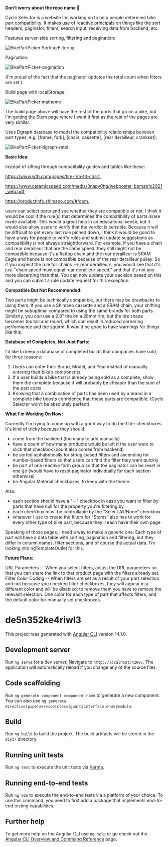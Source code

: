 **Don't worry about the repo name 🤔**

Cycle Selector is a website I'm working on to help people determine bike part compatibility.
It makes use of reactive principals on things like the sort headers, paginator, filters, search input, receiving data from backend, etc.

Features server-side sorting, filtering and pagination:

![BikePartPicker Sorting:Filtering](https://user-images.githubusercontent.com/100744679/227733989-859f9d42-794d-49dd-b386-73bb7a220ccf.jpg)

Pagination:

![BikePartPicker-pagination](https://user-images.githubusercontent.com/100744679/227734069-9477ffaa-b7dc-4b22-8571-3367a1f49eea.jpg)

(I'm proud of the fact that the paginator updates the total count when filters are set.)

Build page with localStorage:

![BikePartPicker mathome](https://user-images.githubusercontent.com/100744679/227734154-ec4e505f-2e15-4e08-a697-99beaa1fd271.jpg)

The build page above will have the rest of the parts that go on a bike, but I'm getting the Stem page where I want it first as the rest of the pages are very similar.

Uses Dgraph database to model the compatibility relationships between part types, e.g. [frame, fork], [chain, cassette], [rear derailleur, crankset].

![BikePartPicker-dgraph-ratel](https://user-images.githubusercontent.com/100744679/227734527-11ad8a46-7a0d-42e5-b27a-c1977f9bbf6d.jpg)

**Basic Idea:**

  Instead of sifting through compatibility guides and tables like these:

  https://www.wtb.com/pages/tire-rim-fit-chart,

  https://www.ceramicspeed.com/media/3napv0hg/webposter_bbmatrix2021_web.pdf,

  https://productinfo.shimano.com/#/com,

  users can select parts and see whether they are compatible or not. I think it would be cool if the rule(s) that determines the compatibility of parts is/are made available. This would a great help in an educational sense, but it would also allow users to verify that the verdict is sensible. Because it will be difficult to get every last rule pinned down, I think it would be good to have a way for people to verify rules and submit update suggestions as compatibility is not always straightforward. For example, if you have a chain and rear derailleur that are the same speed, they still might not be compatible because it's a flattop chain and the rear derailleur is SRAM Eagle and hence is not compatible because of the rear derailleur pulley. So if you inspect the rule for chains --> rear derailleurs, you would see that it's just "chain speed must equal rear derailleur speed," and that it's not any more discerning than that. You can now update your decision based on this and you can submit a rule update request for this exception.


**Compatible But Not Recommended:**

Two parts might be technically compatible, but there may be drawbacks to using them. If you use a Shimano cassette and a SRAM chain, your shifting might be suboptimal compared to using the same brands for both parts. Similarly, you _can_ use a 2.8" tire on a 28mm rim, but the tire shape becomes too tall and round, which can result in reduced cornering performance and tire squirm. It would be good to have warnings for things like this.


**Database of Completes, Not Just Parts:**

I'd like to keep a database of completed builds that companies have sold, for three reasons:
1. Users can enter their Brand, Model, and Year instead of manually entering their bike’s components.
2. If a user builds a bike that is already being sold as a complete, show them the complete because it will probably be cheaper than the sum of the part costs.
3. Knowing that a combination of parts has been used by a brand in a complete bike boosts confidence that these parts are compatible. (Cycle Selector won't be absolutely perfect)

**What I'm Working On Now:**

Currently I'm trying to come up with a good way to do the filter checkboxes. It's kind of tricky because they should:

- come from the backend (too many to add manually)
- have a count of how many products would be left if the user were to click that checkbox (count also comes from backend)
- be sorted alphabetically for string-based filters and ascending for number-based filters so that users can find the filter they want quickly
- be part of one reactive form group so that the paginator can be reset in one go (would have to reset paginator individually for each section otherwise)
- be Angular Material checkboxes, to keep with the theme.

Also:

- each section should have a "--" checkbox in case you want to filter by parts that have null for the property you're filtering by
- each checkbox must be controllable by the "Select All/None" checkbox
- whatever I use to create the filters for "Stems" also has to work for every other type of bike part, because they'll each have their own page

Speaking of those pages, I need a way to make a generic one. Each type of part will have a data table with sorting, pagination and filtering, but they differ in column names, filter sections, and of course the actual data. I'm looking into ngTemplateOutlet for this.

**Future Plans:**

URL Parameters -- When you select filters, adjust the URL parameters so that you can share the link to that product page with the filters already set.
Filter Color Coding -- When filters are set as a result of your part selection and not because you checked filter checkboxes, they will appear in a different color and will be disabled; to remove them you have to remove the relevant selection. One color for each type of part that affects filters, and the default color for manually set checkboxes.



# de5n352ke4riwl3

This project was generated with [Angular CLI](https://github.com/angular/angular-cli) version 14.1.0.

## Development server

Run `ng serve` for a dev server. Navigate to `http://localhost:4200/`. The application will automatically reload if you change any of the source files.

## Code scaffolding

Run `ng generate component component-name` to generate a new component. You can also use `ng generate directive|pipe|service|class|guard|interface|enum|module`.

## Build

Run `ng build` to build the project. The build artifacts will be stored in the `dist/` directory.

## Running unit tests

Run `ng test` to execute the unit tests via [Karma](https://karma-runner.github.io).

## Running end-to-end tests

Run `ng e2e` to execute the end-to-end tests via a platform of your choice. To use this command, you need to first add a package that implements end-to-end testing capabilities.

## Further help

To get more help on the Angular CLI use `ng help` or go check out the [Angular CLI Overview and Command Reference](https://angular.io/cli) page.
